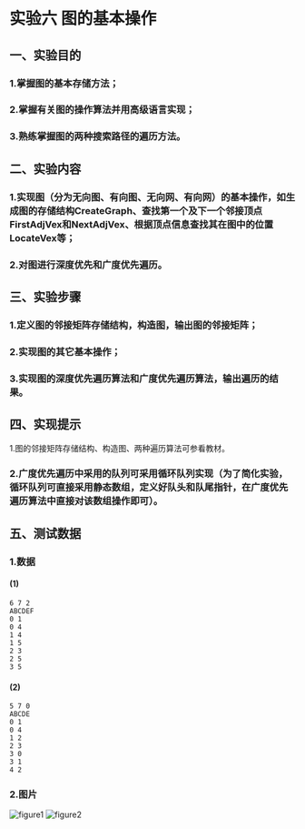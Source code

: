 # 实验六 图的基本操作
## 一、实验目的
### 1.掌握图的基本存储方法；
### 2.掌握有关图的操作算法并用高级语言实现；
### 3.熟练掌握图的两种搜索路径的遍历方法。
## 二、实验内容
### 1.实现图（分为无向图、有向图、无向网、有向网）的基本操作，如生成图的存储结构CreateGraph、查找第一个及下一个邻接顶点FirstAdjVex和NextAdjVex、根据顶点信息查找其在图中的位置LocateVex等；
### 2.对图进行深度优先和广度优先遍历。
## 三、实验步骤
### 1.定义图的邻接矩阵存储结构，构造图，输出图的邻接矩阵；
### 2.实现图的其它基本操作；
### 3.实现图的深度优先遍历算法和广度优先遍历算法，输出遍历的结果。
## 四、实现提示
1.图的邻接矩阵存储结构、构造图、两种遍历算法可参看教材。
### 2.广度优先遍历中采用的队列可采用循环队列实现（为了简化实验，循环队列可直接采用静态数组，定义好队头和队尾指针，在广度优先遍历算法中直接对该数组操作即可）。
## 五、测试数据
### 1.数据
#### (1)
```
6 7 2
ABCDEF
0 1
0 4
1 4
1 5
2 3
2 5
3 5
```
#### (2)
```
5 7 0
ABCDE
0 1
0 4
1 2
2 3
3 0
3 1
4 2
```
### 2.图片
![figure1](/main/LessonSix/pic/pic1.png)
![figure2](/main/LessonSix/pic/pic2.png)
